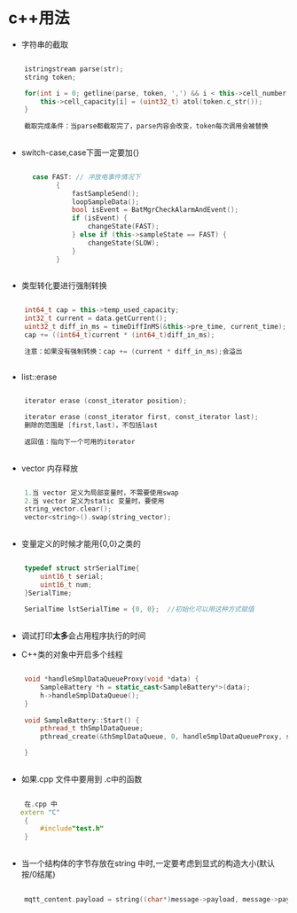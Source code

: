 # c++用法

- 字符串的截取

``` c++

	istringstream parse(str);
	string token;

	for(int i = 0; getline(parse, token, ',') && i < this->cell_number; i++ ) {
        this->cell_capacity[i] = (uint32_t) atol(token.c_str());
    }
	
	截取完成条件：当parse都截取完了，parse内容会改变，token每次调用会被替换
	
```


- switch-case,case下面一定要加{}

``` c++

      case FAST: // 冲放电事件情况下
            {
                fastSampleSend();
                loopSampleData();
                bool isEvent = BatMgrCheckAlarmAndEvent();
                if (isEvent) {
                    changeState(FAST);
                } else if (this->sampleState == FAST) {
                    changeState(SLOW);
                }
            }
	
```

- 类型转化要进行强制转换

``` c++

	int64_t cap = this->temp_used_capacity;
	int32_t current = data.getCurrent();
	uint32_t diff_in_ms = timeDiffInMS(&this->pre_time, current_time);
	cap += ((int64_t)current * (int64_t)diff_in_ms);
	
	注意：如果没有强制转换：cap += (current * diff_in_ms);会溢出
	
```

- list::erase

``` c++

	iterator erase (const_iterator position);
	
	iterator erase (const_iterator first, const_iterator last);
	删除的范围是 [first,last)，不包括last
	
	返回值：指向下一个可用的iterator
	
```

- vector 内存释放

``` c++

	1.当 vector 定义为局部变量时，不需要使用swap
	2.当 vector 定义为static 变量时，要使用
	string_vector.clear();
	vector<string>().swap(string_vector);
	
```

- 变量定义的时候才能用{0,0}之类的

``` c++

	typedef struct strSerialTime{
		uint16_t serial;
		uint16_t num;
	}SerialTime;
	
	SerialTime lstSerialTime = {0, 0};  //初始化可以用这种方式赋值
	
```

- 调试打印**太多**会占用程序执行的时间

- C++类的对象中开启多个线程

``` c++

	void *handleSmplDataQueueProxy(void *data) {
		SampleBattery *h = static_cast<SampleBattery*>(data);
		h->handleSmplDataQueue();
	}
	
	void SampleBattery::Start() {
		pthread_t thSmplDataQueue;
		pthread_create(&thSmplDataQueue, 0, handleSmplDataQueueProxy, static_cast<void*>(this));

	} 
	
```

- 如果.cpp 文件中要用到 .c中的函数

``` c++
    
    在.cpp 中
   extern "C" 
    {
        #include"test.h"
    }
	
```
- 当一个结构体的字节存放在string 中时,一定要考虑到显式的构造大小(默认按/0结尾)

``` c++
    
    mqtt_content.payload = string((char*)message->payload, message->payloadlen);
	
```